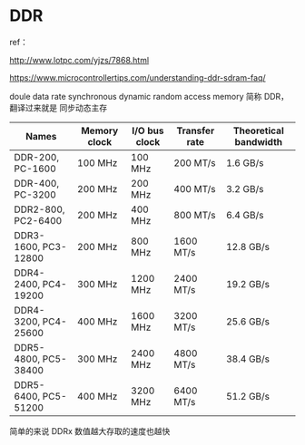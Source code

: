 # DDR

ref：

http://www.lotpc.com/yjzs/7868.html

https://www.microcontrollertips.com/understanding-ddr-sdram-faq/

doule data rate synchronous dynamic random access memory 简称 DDR，翻译过来就是 同步动态主存

| Names                | Memory clock | I/O bus clock | Transfer rate | Theoretical bandwidth |
| -------------------- | ------------ | ------------- | ------------- | --------------------- |
| DDR-200, PC-1600     | 100 MHz      | 100 MHz       | 200 MT/s      | 1.6 GB/s              |
| DDR-400, PC-3200     | 200 MHz      | 200 MHz       | 400 MT/s      | 3.2 GB/s              |
| DDR2-800, PC2-6400   | 200 MHz      | 400 MHz       | 800 MT/s      | 6.4 GB/s              |
| DDR3-1600, PC3-12800 | 200 MHz      | 800 MHz       | 1600 MT/s     | 12.8 GB/s             |
| DDR4-2400, PC4-19200 | 300 MHz      | 1200 MHz      | 2400 MT/s     | 19.2 GB/s             |
| DDR4-3200, PC4-25600 | 400 MHz      | 1600 MHz      | 3200 MT/s     | 25.6 GB/s             |
| DDR5-4800, PC5-38400 | 300 MHz      | 2400 MHz      | 4800 MT/s     | 38.4 GB/s             |
| DDR5-6400, PC5-51200 | 400 MHz      | 3200 MHz      | 6400 MT/s     | 51.2 GB/s             |

简单的来说 DDRx 数值越大存取的速度也越快